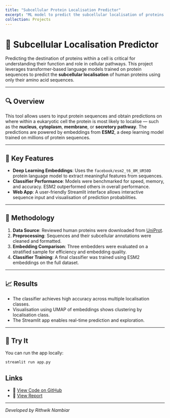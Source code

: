 ```yaml
---
title: "Subcellular Protein Localisation Predictor"
excerpt: "ML model to predict the subcellular localisation of proteins from their amino acid sequence <br/><img src='/images/500x300.png'>"
collection: Projects
---
```


# 🧬 Subcellular Localisation Predictor

Predicting the destination of proteins within a cell is critical for understanding their function and role in cellular pathways. This project leverages transformer-based language models trained on protein sequences to predict the **subcellular localisation** of human proteins using only their amino acid sequences.

---

## 🔍 Overview

This tool allows users to input protein sequences and obtain predictions on where within a eukaryotic cell the protein is most likely to localise — such as the **nucleus**, **cytoplasm**, **membrane**, or **secretory pathway**. The predictions are powered by embeddings from **ESM2**, a deep learning model trained on millions of protein sequences.

---

## 🧠 Key Features

- **Deep Learning Embeddings**: Uses the `facebook/esm2_t6_8M_UR50D` protein language model to extract meaningful features from sequences.
- **Classifier Performance**: Models were benchmarked for speed, memory, and accuracy. ESM2 outperformed others in overall performance.
- **Web App**: A user-friendly Streamlit interface allows interactive sequence input and visualisation of prediction probabilities.

---

## 🧪 Methodology

1. **Data Source**: Reviewed human proteins were downloaded from [UniProt](https://www.uniprot.org/).
2. **Preprocessing**: Sequences and their subcellular annotations were cleaned and formatted.
3. **Embedding Comparison**: Three embedders were evaluated on a stratified sample for efficiency and embedding quality.
4. **Classifier Training**: A final classifier was trained using ESM2 embeddings on the full dataset.

---

## 📈 Results

- The classifier achieves high accuracy across multiple localisation classes.
- Visualisation using UMAP of embeddings shows clustering by localisation class.
- The Streamlit app enables real-time prediction and exploration.

---

## 🚀 Try It

You can run the app locally:

```bash
streamlit run app.py
```

## Links

- 📁 [View Code on GitHub](https://github.com/RpN1107/Subcellular-Localisation-Predictor)
- 📝 [View Report](https://github.com/RpN1107/Subcellular-Localisation-Predictor/blob/7b8c21767b5c01bf100e1ca829896f615c24ad2e/Report.pdf)
---

*Developed by Rithwik Nambiar*
